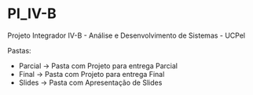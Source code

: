# PI_IV-B
Projeto Integrador IV-B - Análise e Desenvolvimento de Sistemas - UCPel

Pastas:
- Parcial -> Pasta com Projeto para entrega Parcial
- Final   -> Pasta com Projeto para entrega Final
- Slides  -> Pasta com Apresentação de Slides
